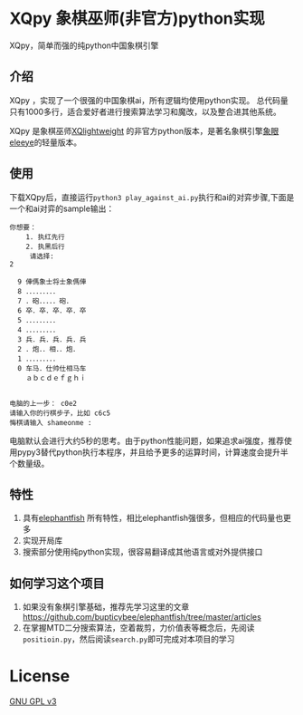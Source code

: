# XQpy 象棋巫师(非官方)python实现

XQpy，简单而强的纯python中国象棋引擎

## 介绍
XQpy ，实现了一个很强的中国象棋ai，所有逻辑均使用python实现。
总代码量只有1000多行，适合爱好者进行搜索算法学习和魔改，以及整合进其他系统。

XQpy 是象棋巫师[XQlightweight](https://github.com/xqbase/xqwlight) 的非官方python版本，是著名象棋引擎[象眼eleeye](https://github.com/xqbase/eleeye)的轻量版本。

## 使用

下载XQpy后，直接运行```python3 play_against_ai.py```执行和ai的对弈步骤,下面是一个和ai对弈的sample输出：

```text
你想要： 
	1. 执红先行
	2. 执黑后行
	 请选择:
2

  9 俥傌象士将士象傌俥
  8 ．．．．．．．．．
  7 ．砲．．．．．砲．
  6 卒．卒．卒．卒．卒
  5 ．．．．．．．．．
  4 ．．．．．．．．．
  3 兵．兵．兵．兵．兵
  2 ．炮．．相．．炮．
  1 ．．．．．．．．．
  0 车马．仕帅仕相马车
    ａｂｃｄｅｆｇｈｉ


电脑的上一步： c0e2
请输入你的行棋步子，比如 c6c5 
悔棋请输入 shameonme :
```

电脑默认会进行大约5秒的思考。由于python性能问题，如果追求ai强度，推荐使用pypy3替代python执行本程序，并且给予更多的运算时间，计算速度会提升半个数量级。

## 特性

1. 具有[elephantfish](https://github.com/bupticybee/elephantfish) 所有特性，相比elephantfish强很多，但相应的代码量也更多
2. 实现开局库
3. 搜索部分使用纯python实现，很容易翻译成其他语言或对外提供接口

## 如何学习这个项目

1. 如果没有象棋引擎基础，推荐先学习这里的文章 https://github.com/bupticybee/elephantfish/tree/master/articles
2. 在掌握MTD二分搜索算法，空着裁剪，力价值表等概念后，先阅读```positioin.py```，然后阅读```search.py```即可完成对本项目的学习

# License

[GNU GPL v3](https://www.gnu.org/licenses/gpl-3.0.en.html)
